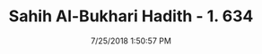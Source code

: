 ---
title        : "Sahih Al-Bukhari Hadith - 1. 634"
date         : 7/25/2018 1:50:57 PM
draft        : false
type         : "hadith"
layout       : "hadith"
BookCode     : "SHB"
VolumeNumber : "1"
HadithNumber : "634"
categories  :  ["Adhan-A patient attending congregational prayers"]
tags  :  ["Aisha"]
---